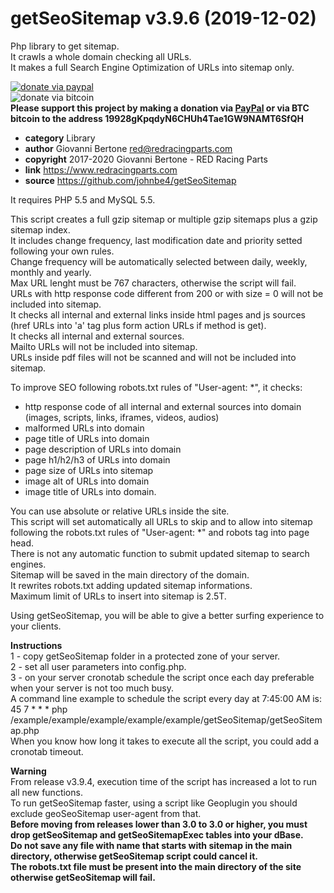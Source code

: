 # getSeoSitemap v3.9.6 (2019-12-02)
Php library to get sitemap.<br>
It crawls a whole domain checking all URLs.<br>
It makes a full Search Engine Optimization of URLs into sitemap only.<br>

[![donate via paypal](https://img.shields.io/badge/donate-paypal-87ceeb.svg)](https://www.paypal.me/johnbe4)<br>
![donate via bitcoin](https://img.shields.io/badge/donate-bitcoin-orange.svg)<br>
**Please support this project by making a donation via [PayPal](https://www.paypal.me/johnbe4) or via BTC bitcoin to the address 19928gKpqdyN6CHUh4Tae1GW9NAMT6SfQH**<br>

* **category**    Library
* **author**      Giovanni Bertone <red@redracingparts.com>
* **copyright**   2017-2020 Giovanni Bertone - RED Racing Parts
* **link**        https://www.redracingparts.com
* **source**      https://github.com/johnbe4/getSeoSitemap

It requires PHP 5.5 and MySQL 5.5.

This script creates a full gzip sitemap or multiple gzip sitemaps plus a gzip sitemap index.<br>
It includes change frequency, last modification date and priority setted following your own rules.<br>
Change frequency will be automatically selected between daily, weekly, monthly and yearly.<br>
Max URL lenght must be 767 characters, otherwise the script will fail.<br>
URLs with http response code different from 200 or with size = 0 will not be included into sitemap.<br>
It checks all internal and external links inside html pages and js sources (href URLs into 'a' tag plus form action URLs if method is get).<br>
It checks all internal and external sources.<br>
Mailto URLs will not be included into sitemap.<br>
URLs inside pdf files will not be scanned and will not be included into sitemap.<br>

To improve SEO following robots.txt rules of "User-agent: *", it checks:<br>
- http response code of all internal and external sources into domain (images, scripts, links, iframes, videos, audios)<br>
- malformed URLs into domain<br>
- page title of URLs into domain<br>
- page description of URLs into domain<br>
- page h1/h2/h3 of URLs into domain<br>
- page size of URLs into sitemap<br>
- image alt of URLs into domain<br>
- image title of URLs into domain.<br>

You can use absolute or relative URLs inside the site.<br>
This script will set automatically all URLs to skip and to allow into sitemap following the robots.txt rules of "User-agent: *" and robots tag into page head.<br>
There is not any automatic function to submit updated sitemap to search engines.<br>
Sitemap will be saved in the main directory of the domain.<br>
It rewrites robots.txt adding updated sitemap informations.<br>
Maximum limit of URLs to insert into sitemap is 2.5T.<br>

Using getSeoSitemap, you will be able to give a better surfing experience to your clients.<br>

**Instructions<br>**
1 - copy getSeoSitemap folder in a protected zone of your server.<br>
2 - set all user parameters into config.php.<br>
3 - on your server cronotab schedule the script once each day preferable when your server is not too much busy.<br>
    A command line example to schedule the script every day at 7:45:00 AM is:<br>
    45 7  *    *    *    php /example/example/example/example/example/getSeoSitemap/getSeoSitemap.php<br>
    When you know how long it takes to execute all the script, you could add a cronotab timeout.

**Warning<br>**
From release v3.9.4, execution time of the script has increased a lot to run all new functions.<br>
To run getSeoSitemap faster, using a script like Geoplugin you should exclude geoSeoSitemap user-agent from that.<br>
**Before moving from releases lower than 3.0 to 3.0 or higher, you must drop getSeoSitemap and getSeoSitemapExec tables into your dBase.<br>
Do not save any file with name that starts with sitemap in the main directory, otherwise getSeoSitemap script could cancel it.<br>**
**The robots.txt file must be present into the main directory of the site otherwise getSeoSitemap will fail.**
